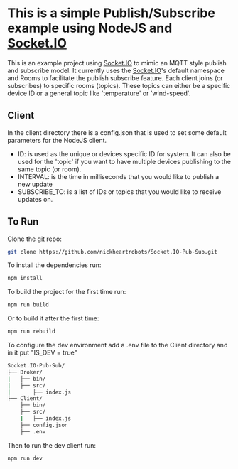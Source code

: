 # This is a simple Publish/Subscribe example using NodeJS and [Socket.IO](https://socket.io)

This is an example project using [Socket.IO](https://socket.io) to mimic an MQTT style publish and subscribe model.  It currently uses the [Socket.IO](https://socket.io)'s default namespace and Rooms to facilitate the publish subscribe feature.  Each client joins (or subscribes) to specific rooms (topics).  These topics can either be a specific device ID or a general topic like 'temperature' or 'wind-speed'.

## Client
In the client directory there is a config.json that is used to set some default parameters for the NodeJS client. 

- ID: is used as the unique or devices specific ID for system.  It can also be used for the 'topic' if you want to have multiple devices publishing to the same topic (or room).
- INTERVAL: is the time in milliseconds that you would like to publish a new update
- SUBSCRIBE_TO: is a list of IDs or topics that you would like to receive updates on.

## To Run
Clone the git repo:
```bash
git clone https://github.com/nickheartrobots/Socket.IO-Pub-Sub.git
```

To install the dependencies run:
```bash
npm install
```

To build the project for the first time run:
```bash
npm run build
```
Or to build it after the first time:
```bash
npm run rebuild
```

To configure the dev environment add a .env file to the Client directory and in it put "IS_DEV = true"

```bash
Socket.IO-Pub-Sub/
├── Broker/
|   ├── bin/
|   ├── src/
|       ├── index.js
├── Client/
    ├── bin/
    ├── src/
    |   ├── index.js
    ├── config.json
    ├── .env
```

Then to run the dev client run:
```bash
npm run dev
```
